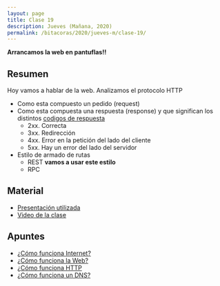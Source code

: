 ```yaml
---
layout: page
title: Clase 19
description: Jueves (Mañana, 2020)
permalink: /bitacoras/2020/jueves-m/clase-19/
---
```


**Arrancamos la web en pantuflas!!**

## Resumen

Hoy vamos a hablar de la web. Analizamos el protocolo HTTP

- Como esta compuesto un pedido (request)
- Como esta compuesta una respuesta (response) y que significan los distintos [codigos de respuesta](https://www.restapitutorial.com/httpstatuscodes.html)
  - 2xx. Correcta
  - 3xx. Redirección
  - 4xx. Error en la petición del lado del cliente
  - 5xx. Hay un error del lado del servidor
- Estilo de armado de rutas
  - REST **vamos a usar este estilo**
  - RPC

## Material

- [Presentación utilizada](https://docs.google.com/presentation/d/16weZuwCthwZlfCKWNlKCFoLZNxStN1YazQwpnpgeWew/edit?usp=sharing)
- [Video de la clase](https://www.youtube.com/watch?v=Ux4SKlPn3v0&list=PL7cuUUqxhfsNt7ycizHgksigXDesa_IGl&index=14)

## Apuntes

- [¿Cómo funciona Internet?](https://developer.mozilla.org/es/docs/Learn/Common_questions/How_does_the_Internet_work)
- [¿Cómo funciona la Web?](https://developer.mozilla.org/es/docs/Learn/Getting_started_with_the_web/C%C3%B3mo_funciona_la_Web)
- [¿Cómo funciona HTTP](https://developer.mozilla.org/es/docs/Web/HTTP/Overview)
- [¿Cómo funciona un DNS?](https://howdns.works/)
